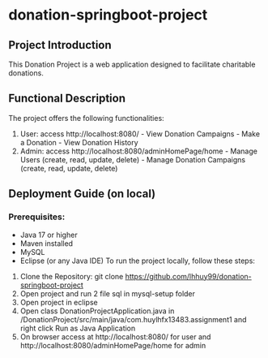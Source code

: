 # donation-springboot-project

## Project Introduction
This Donation Project is a web application designed to facilitate charitable donations.

## Functional Description
The project offers the following functionalities:
  1. User: access http://localhost:8080/
    - View Donation Campaigns
    - Make a Donation
    - View Donation History
  2. Admin: access http://localhost:8080/adminHomePage/home
    - Manage Users (create, read, update, delete)
    - Manage Donation Campaigns (create, read, update, delete)
     
## Deployment Guide (on local)
### Prerequisites:
  - Java 17 or higher
  - Maven installed
  - MySQL
  - Eclipse (or any Java IDE)
To run the project locally, follow these steps:
  1. Clone the Repository:
    git clone https://github.com/lhhuy99/donation-springboot-project
  2. Open project and run 2 file sql in mysql-setup folder
  3. Open project in eclipse
  4. Open class DonationProjectApplication.java in /DonationProject/src/main/java/com.huylhfx13483.assignment1 and right click Run as Java Application
  5. On browser access at http://localhost:8080/ for user and http://localhost:8080/adminHomePage/home for admin
